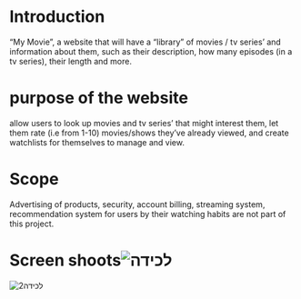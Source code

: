 # Introduction
“My Movie”, a website that will have a “library” of movies / tv series’ and
information about them, such as their description, how many episodes
(in a tv series), their length and more.
# purpose of the website 
allow users to look up movies and tv
series’ that might interest them, let them rate (i.e from 1-10)
movies/shows they’ve already viewed, and create watchlists for
themselves to manage and view.
# Scope
Advertising of products, security, account billing, streaming system, recommendation system for users by their watching habits are not part of this project.



# Screen shoots![‏‏לכידה](https://user-images.githubusercontent.com/57193257/180830976-4caee0fd-6d7b-4905-b858-2673104f2e20.PNG)
![‏‏לכידה2](https://user-images.githubusercontent.com/57193257/180831006-33f6b788-29bf-44b3-9cbf-6287dd15dc3d.PNG)
